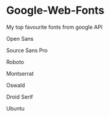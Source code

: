 Google-Web-Fonts
================

My top favourite fonts from google API

Open Sans

Source Sans Pro

Roboto

Montserrat

Oswald

Droid Serif

Ubuntu
